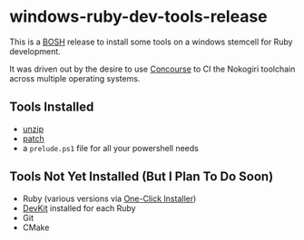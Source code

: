 # windows-ruby-dev-tools-release

This is a [BOSH](https://github.com/cloudfoundry/bosh) release to
install some tools on a windows stemcell for Ruby development.

It was driven out by the desire to
use [Concourse](https://concourse.ci/) to CI the Nokogiri toolchain
across multiple operating systems.


## Tools Installed

- [unzip](http://gnuwin32.sourceforge.net/packages/unzip.htm)
- [patch](http://gnuwin32.sourceforge.net/packages/patch.htm)
- a `prelude.ps1` file for all your powershell needs


## Tools Not Yet Installed (But I Plan To Do Soon)

- Ruby (various versions via [One-Click Installer](https://rubyinstaller.org/))
- [DevKit](http://rubyinstaller.org/add-ons/devkit/) installed for each Ruby
- Git
- CMake
